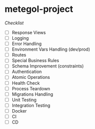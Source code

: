 # metegol-project

*Checklist*
- [ ] Response Views
- [ ] Logging
- [ ] Error Handling
- [ ] Environment Vars Handling (dev/prod)
- [ ] Routes
- [ ] Special Business Rules
- [ ] Schema Improvement (constraints)
- [ ] Authentication
- [ ] Atomic Operations
- [ ] Health Check
- [ ] Process Teardown
- [ ] Migrations Handling
- [ ] Unit Testing
- [ ] Integration Testing
- [ ] Docker
- [ ] CI
- [ ] CD
